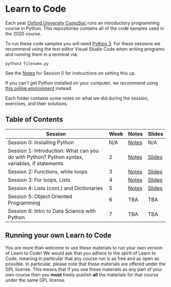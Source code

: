 # Learn to Code

Each year [Oxford University CompSoc][compsoc] runs an introductory programming
course in Python. This repositories contains all of the code samples used in the
2020 course.

To run these code samples you will need [Python 3][python]. For these sessions we recommend using the text editor Visual Studio Code when writing programs and running them in a terminal via:

`python3 filename.py`

See the [Notes][s0notes] for Session 0 for instructions on setting this up. 

If you can't get Python installed on your computer, we recommend using [this
online environment][replit] instead.

Each folder contains some notes on what we did during the session, exercises,
and their solutions.

[compsoc]: https://ox.compsoc.net
[python]: https://python.org
[replit]: http://repl.it/languages/python3

## Table of Contents

| Session           | Week | Notes             | Slides                |
| ----------------- | ---- | ----------------- | --------------------- |
| Session 0: Installing Python                                  | N/A  | [Notes][s0notes]  | N/A | N/A |
| Session 1: Introduction: What can you do with Python? Python syntax, variables, if statements | 2    | [Notes][s1notes]  | [Slides][s1slides] |
| Session 2: Functions, while loops                 | 3    | [Notes][s2notes]  | [Slides][s2slides] |
| Session 3: For loops, Lists                                              | 4    | [Notes][s3notes]  | [Slides][s3slides] |
| Session 4: Lists (cont.) and Dictionaries                     | 5    | [Notes][s4notes]  | [Slides][s4slides] |
| Session 5: Object Oriented Programming         | 6    | TBA  | TBA |
| Session 6: Intro to Data Science with Python   | 7    | TBA  | TBA |

[s0notes]: https://github.com/oxcompsoc/learntocode/tree/master/session0/README.md

[s1notes]: https://github.com/oxcompsoc/learntocode/tree/master/session1/README.md
[s1slides]: https://github.com/oxcompsoc/learntocode/blob/master/session1/Slides.pdf
[s1video]: https://youtu.be/yAzp_pRXVPg

[s2notes]: https://github.com/oxcompsoc/learntocode/tree/master/session2/README.md
[s2slides]: https://github.com/oxcompsoc/learntocode/blob/master/session2/slides.pdf
[s2video]: https://youtu.be/orWvOaR0p8E

[s3notes]: https://github.com/oxcompsoc/learntocode/tree/master/session3/README.md
[s3slides]: https://github.com/oxcompsoc/learntocode/blob/master/session3/slides.pdf
[s3video]: https://www.youtube.com/watch?v=TU1aisio7IU

[s4notes]: https://github.com/oxcompsoc/learntocode/tree/master/session4/README.md
[s4slides]: https://github.com/oxcompsoc/learntocode/blob/master/session4/slides.pdf
[s4video]: https://youtu.be/E-QXg8Gc-nU

[s5notes]: https://github.com/oxcompsoc/learntocode/tree/master/session5/README.md
[s5slides]: https://github.com/oxcompsoc/learntocode/blob/master/session5/slides.pdf
[s5video]: https://youtu.be/uDT3xMpaCKY

## Running your own Learn to Code

You are more than welcome to use these materials to run your own version of Learn to Code! We would ask that you adhere to the spirit of Learn to Code, meaning in particular that any course run is as free and as open as possible. In particular, please note that these materials are offered under the GPL license. This means that if you use these materials as any part of your own course then you **must** freely publish **all** the materials for that course under the same GPL license.

